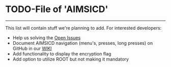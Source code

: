 # TODO-File of 'AIMSICD'
------------------------

This list will contain stuff we're planning to add. For interested developers:

* Help us solving the [Open Issues](https://github.com/SecUpwN/Android-IMSI-Catcher-Detector/issues?page=1&state=open)
* Document AIMSICD navigation (menu's, presses, long presses) on GitHub in our [WIKI](https://github.com/SecUpwN/Android-IMSI-Catcher-Detector/wiki)
* Add functionality to display the encryption flag 
* Add option to utilize ROOT but not making it mandatory
